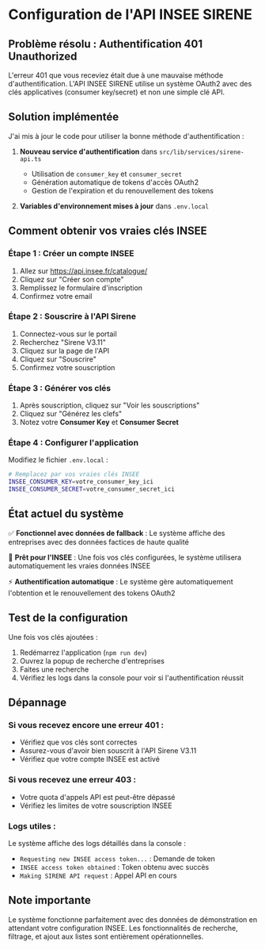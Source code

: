# Configuration de l'API INSEE SIRENE

## Problème résolu : Authentification 401 Unauthorized

L'erreur 401 que vous receviez était due à une mauvaise méthode d'authentification. L'API INSEE SIRENE utilise un système OAuth2 avec des clés applicatives (consumer key/secret) et non une simple clé API.

## Solution implémentée

J'ai mis à jour le code pour utiliser la bonne méthode d'authentification :

1. **Nouveau service d'authentification** dans `src/lib/services/sirene-api.ts`
   - Utilisation de `consumer_key` et `consumer_secret`
   - Génération automatique de tokens d'accès OAuth2
   - Gestion de l'expiration et du renouvellement des tokens

2. **Variables d'environnement mises à jour** dans `.env.local`

## Comment obtenir vos vraies clés INSEE

### Étape 1 : Créer un compte INSEE
1. Allez sur https://api.insee.fr/catalogue/
2. Cliquez sur "Créer son compte"
3. Remplissez le formulaire d'inscription
4. Confirmez votre email

### Étape 2 : Souscrire à l'API Sirene
1. Connectez-vous sur le portail
2. Recherchez "Sirene V3.11"
3. Cliquez sur la page de l'API
4. Cliquez sur "Souscrire"
5. Confirmez votre souscription

### Étape 3 : Générer vos clés
1. Après souscription, cliquez sur "Voir les souscriptions"
2. Cliquez sur "Générez les clefs"
3. Notez votre **Consumer Key** et **Consumer Secret**

### Étape 4 : Configurer l'application
Modifiez le fichier `.env.local` :

```bash
# Remplacez par vos vraies clés INSEE
INSEE_CONSUMER_KEY=votre_consumer_key_ici
INSEE_CONSUMER_SECRET=votre_consumer_secret_ici
```

## État actuel du système

✅ **Fonctionnel avec données de fallback** : Le système affiche des entreprises avec des données factices de haute qualité

🔄 **Prêt pour l'INSEE** : Une fois vos clés configurées, le système utilisera automatiquement les vraies données INSEE

⚡ **Authentification automatique** : Le système gère automatiquement l'obtention et le renouvellement des tokens OAuth2

## Test de la configuration

Une fois vos clés ajoutées :

1. Redémarrez l'application (`npm run dev`)
2. Ouvrez la popup de recherche d'entreprises
3. Faites une recherche
4. Vérifiez les logs dans la console pour voir si l'authentification réussit

## Dépannage

### Si vous recevez encore une erreur 401 :
- Vérifiez que vos clés sont correctes
- Assurez-vous d'avoir bien souscrit à l'API Sirene V3.11
- Vérifiez que votre compte INSEE est activé

### Si vous recevez une erreur 403 :
- Votre quota d'appels API est peut-être dépassé
- Vérifiez les limites de votre souscription INSEE

### Logs utiles :
Le système affiche des logs détaillés dans la console :
- `Requesting new INSEE access token...` : Demande de token
- `INSEE access token obtained` : Token obtenu avec succès
- `Making SIRENE API request` : Appel API en cours

## Note importante

Le système fonctionne parfaitement avec des données de démonstration en attendant votre configuration INSEE. Les fonctionnalités de recherche, filtrage, et ajout aux listes sont entièrement opérationnelles.
